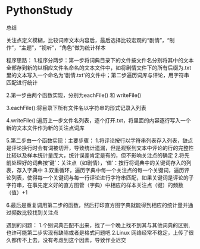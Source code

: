 # PythonStudy
总结

关注点定义模糊，比较词库文本内容后，最后选择比较宏观的“剧情”，“制作”，“主题”，“视听”，“角色”做为统计样本

程序思路：
1.程序分两步：第一步将词典目录下的文件按文件名分别将其中的文本全部存到新的以相应文件名命名的文本文件中，如将剧情文件下的所有后缀为.txt里的文本写入一个命名为'剧情.txt'的文件中；第二步遍历词库与评论，用字符串匹配进行统计

2.第一步由两个函数实现，分别为eachFile() 和 writeFile()

3.eachFile():将目录下所有文件名以字符串的形式记录入列表

4.writeFile():遍历上一步文件名列表，逐个打开.txt，将里面的内容逐行写入一个新的文本文件作为新的关注点词库

5.第二步由一个函数实现：主要步骤：
	1.将评论按行以字符串列表存入列表，缺点是评论换行时会有词被切开，导致统计遗漏，但是观察到文本中评论的行的完整性比较以及样本统计量庞大，统计误差肯定是有的，但不影响关注点的确定
	2.将先前处理好的词典按‘键’：关注点（如剧情），‘值’：按行将词典中的关键词存入的列表，存入字典中
	3.双重循环，遍历字典中每一个关注点的每一个关键词，遍历评论列表，使得每一个关键词与每一行评论进行字符串匹配，如果关键词是评论的子字符串，在事先定义好的直方图管（字典）中相应的样本关注点（键）的频数（值）+1

6.最后是重复调用第二步的函数，然后打印直方图字典就能得到相应的统计量并通过频数比较找到关注点

遇到的问题：
1.个别词典匹配不出来，找了一个晚上找不到其与其他词典的区别,也许可能第二步实现有缺陷或者是格式问题吧
2.Linux 网络经常不稳定，上传了很久都传不上去，没有考虑到这个因素，导致作业迟交

